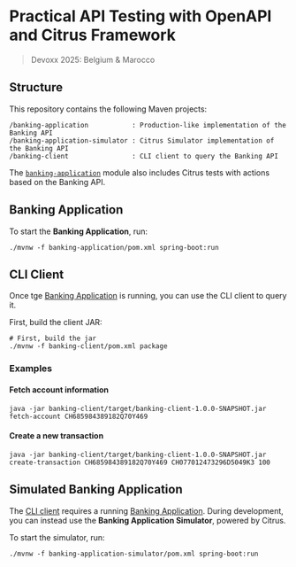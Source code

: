 # Practical API Testing with OpenAPI and Citrus Framework

> Devoxx 2025: Belgium & Marocco

## Structure

This repository contains the following Maven projects:

```shell
/banking-application           : Production-like implementation of the Banking API
/banking-application-simulator : Citrus Simulator implementation of the Banking API
/banking-client                : CLI client to query the Banking API
```

The [`banking-application`](./banking-application) module also includes Citrus tests with actions based on the Banking API.

## Banking Application

To start the **Banking Application**, run:

```shell
./mvnw -f banking-application/pom.xml spring-boot:run
```

## CLI Client

Once tge [Banking Application](#banking-application) is running, you can use the CLI client to query it.

First, build the client JAR:

```shell
# First, build the jar
./mvnw -f banking-client/pom.xml package
```

### Examples
#### Fetch account information

```shell
java -jar banking-client/target/banking-client-1.0.0-SNAPSHOT.jar fetch-account CH685984389182Q70Y469
```

#### Create a new transaction

```shell
java -jar banking-client/target/banking-client-1.0.0-SNAPSHOT.jar create-transaction CH685984389182Q70Y469 CH077012473296D5049K3 100
```

## Simulated Banking Application

The [CLI client](#cli-client) requires a running [Banking Application](#banking-application).
During development, you can instead use the **Banking Application Simulator**, powered by Citrus.

To start the simulator, run:

```shell
./mvnw -f banking-application-simulator/pom.xml spring-boot:run
```
